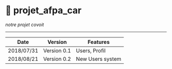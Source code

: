 # :notebook_with_decorative_cover: projet_afpa_car
_notre projet covoit_


------------------------------------


Date | Version | Features
----| ----| ----
2018/07/31 | Version 0.1 | Users, Profil
2018/08/21 | Version 0.2 | New Users system
